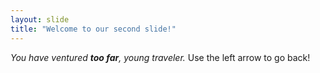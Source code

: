 ```yaml
---
layout: slide
title: "Welcome to our second slide!"
---
```

*You have ventured **too far**, young traveler.*
Use the left arrow to go back!
